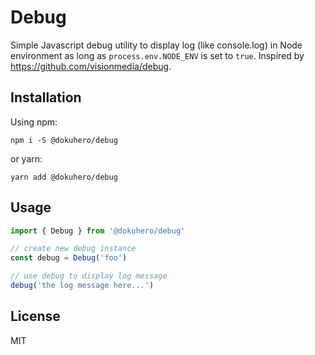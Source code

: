 # Debug

Simple Javascript debug utility to display log (like console.log) in Node environment as long as `process.env.NODE_ENV` is set to `true`. Inspired by https://github.com/visionmedia/debug.

## Installation

Using npm:

```
npm i -S @dokuhero/debug
```

or yarn:

```
yarn add @dokuhero/debug
```

## Usage

```javascript
import { Debug } from '@dokuhero/debug'

// create new debug instance
const debug = Debug('foo')

// use debug to display log message
debug('the log message here...')
```

## License

MIT
